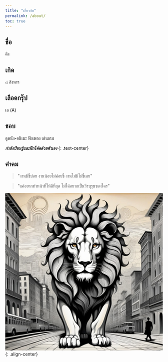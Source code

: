 ```yaml
---
title: "เกี่ยวกับ"
permalink: /about/
toc: true
---
```

## ชื่อ
คิง
## เกิด
๘ สิงหาฯ
## เลือดกรุ๊ป
เอ (A)
## ชอบ
ดูหนัง-อนิเมะ ฟังเพลง เล่นเกม

**_กำลังเรียนรู้และฝึกโค้ดด้วยตัวเอง_**
{: .text-center}

## คำคม
> "งานมีขี้บ่อย งานน้อยไม่ค่อยขี้ งานไม่มีไม่ขี้เลย"

> "แค่อยากทำหน้าที่ให้ดีที่สุด ไม่ได้อยากเป็นวีรบุรุษของใคร"

![attajak](/assets/images/attajak.jpg)
{: .align-center}